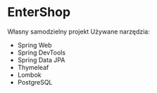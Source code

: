 # EnterShop
Własny samodzielny projekt
Używane narzędzia:
- Spring Web
- Spring DevTools
- Spring Data JPA
- Thymeleaf
- Lombok
- PostgreSQL

